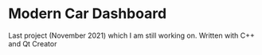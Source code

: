 # Modern Car Dashboard
 Last project (November 2021) which I am still working on.
Written with C++ and Qt Creator
